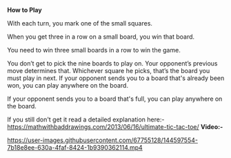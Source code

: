 **How to Play**

With each turn, you mark one of the small squares.

When you get three in a row on a small board, you win that board.

You need to win three small boards in a row to win the game.

You don’t get to pick the nine boards to play on. Your opponent’s previous move determines that. Whichever square he picks, that’s the board you must play in next.
If your opponent sends you to a board that's already been won, you can play anywhere on the board.

If your opponent sends you to a board that's full, you can play anywhere on the board.

If you still don't get it read a detailed explanation here:- https://mathwithbaddrawings.com/2013/06/16/ultimate-tic-tac-toe/
**Video:-**


https://user-images.githubusercontent.com/67755128/144597554-7b18e8ee-630a-4faf-8424-1b9390362114.mp4


